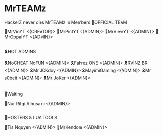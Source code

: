 # MrTEAMz
HackerZ never dies
MrTEAMz
☆Members
📀OFFICIAL TEAM

🏅MrVinYT <{CREATOR}>
🥇MrPictYT <{ADMIN}>
🥈MrViewYT <{ADMIN}>
🥉MrOppaiYT <{ADMIN}>
##
🎗HOT ADMINS

🎗NoCHEAT NoFUN <{ADMIN}>
🎗Fahrez ONE <{ADMIN}>
🎗RVINZ BR <{ADMIN}>
🎗Mr JCKdoy <{ADMIN}>
🎗MayimiGaming <{ADMIN}>
🎗Mr s0beit <{ADMIN}>
🎗Mr JoKer <{ADMIN}>
##
📆Waiting

📆Nur Rifqi Alhusaini <{ADMIN}>
##
🧩HOSTERS & LUA TOOLS

🧩Tis Nquyen <{ADMIN}>
🧩MrKendom <{ADMIN}>
